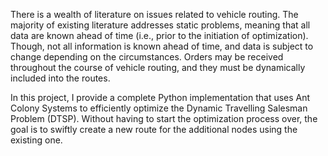 There is a wealth of literature on issues related to vehicle routing. The majority of existing literature addresses static problems, meaning that all data are known ahead of time (i.e., prior to the initiation of optimization). Though, not all information is known ahead of time, and data is subject to change depending on the circumstances. Orders may be received throughout the course of vehicle routing, and they must be dynamically included into the routes. 

In this project, I provide a complete Python implementation that uses Ant Colony Systems to efficiently optimize the Dynamic Travelling Salesman Problem (DTSP). Without having to start the optimization process over, the goal is to swiftly create a new route for the additional nodes using the existing one. 
